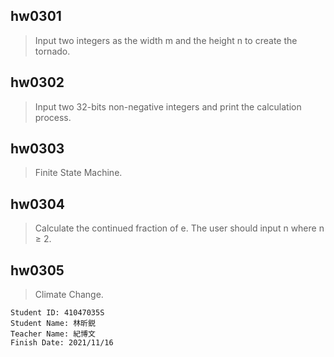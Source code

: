## hw0301
> Input two integers as the width m and the height n to create the tornado.

## hw0302
> Input two 32-bits non-negative integers and print the calculation process.

## hw0303
> Finite State Machine.

## hw0304
> Calculate the continued fraction of e. The user should input n where n ≥ 2.

## hw0305
> Climate Change.

```
Student ID: 41047035S
Student Name: 林昕鋭
Teacher Name: 紀博文
Finish Date: 2021/11/16
```